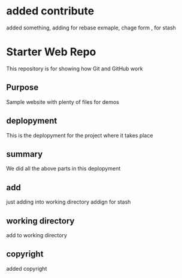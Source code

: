 # added contribute
added something, adding for rebase exmaple, chage form , for stash


# Starter Web Repo

This repository is for showing how Git and GitHub work

## Purpose

Sample website with plenty of files for demos

## deplopyment

This is the deplopyment for the project where it takes place

## summary

We did all the above parts in this deplopyment

## add	

just adding into working directory addign for stash

## working directory

add to working directory

## copyright

added copyright